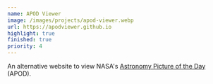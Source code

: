 ```yaml
---
name: APOD Viewer
image: /images/projects/apod-viewer.webp
url: https://apodviewer.github.io
highlight: true
finished: true
priority: 4
---
```

An alternative website to view NASA's [Astronomy Picture of the Day](https://apod.nasa.gov) (APOD).